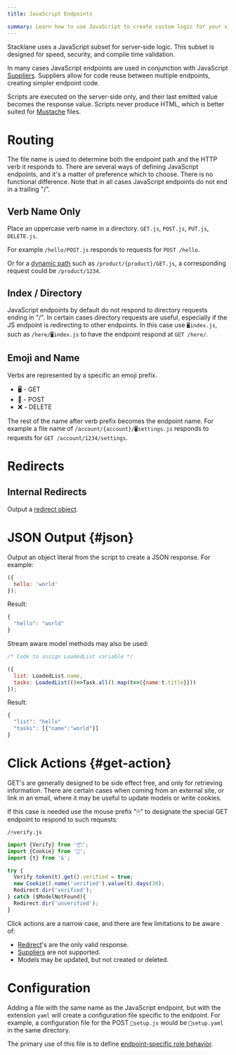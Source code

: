 ```yaml
---
title: JavaScript Endpoints

summary: Learn how to use JavaScript to create custom logic for your views and endpoints.
---
```


Stacklane uses a JavaScript subset for server-side logic.
This subset is designed for speed, security, and compile time validation.

In many cases JavaScript endpoints are used in conjunction with JavaScript
[Suppliers](/🗄/Article/scripting/suppliers.md).
Suppliers allow for code reuse between multiple endpoints, creating simpler endpoint code.

Scripts are executed on the server-side only, and their last emitted value
becomes the response value. Scripts never produce HTML, which is better suited
for [Mustache](/🗄/Article/endpoints/mustache.md) files.

# Routing

The file name is used to determine both the endpoint path and the HTTP verb it responds to.
There are several ways of defining JavaScript endpoints, and it's a matter of preference
which to choose.  There is no functional difference.
Note that in all cases JavaScript endpoints do not end in a trailing "/".

## Verb Name Only

Place an uppercase verb name in a directory.
`GET.js`, `POST.js`, `PUT.js`, `DELETE.js`.

For example `/hello/POST.js` responds to requests for `POST /hello`.

Or for a [dynamic path](/🗄/Article/endpoints/dynamic.md) such as `/product/{product}/GET.js`,
a corresponding request could be `/product/1234`.

## Index / Directory

JavaScript endpoints by default do not respond to directory requests ending in "/".
In certain cases directory requests are useful,
especially if the JS endpoint is redirecting to other endpoints.
In this case use `🖥index.js`, such as `/here/🖥index.js`
to have the endpoint respond at `GET /here/`.

## Emoji and Name

Verbs are represented by a specific an emoji prefix.

- 🖥 - GET
- 📮 - POST
- ❌ - DELETE

The rest of the name after verb prefix becomes the endpoint name.
For example a file name of
`/account/{account}/🖥settings.js`
responds to requests for `GET /account/1234/settings`.

# Redirects

## Internal Redirects

Output a [redirect object](/🗄/Article/scripting/helpers.md#redirect).
    
# JSON Output {#json}

Output an object literal from the script to create a JSON response.  For example:

```javascript
({
  hello: 'world'
});
```

Result:

```javascript
{
  "hello": "world"
}
```

Stream aware model methods may also be used:

```javascript
/* Code to assign LoadedList variable */

({
  list: LoadedList.name,
  tasks: LoadedList(()=>Task.all().map(t=>({name:t.title}}))
});
```

Result:

```javascript
{
  "list": "hello"
  "tasks": [{"name":"world"}]
}
```

# Click Actions {#get-action}

GET's are generally designed to be side effect free, and only for retrieving information.
There are certain cases when coming from an external site, or link in an email,
where it may be useful to update models or write cookies.

If this case is needed use the mouse prefix "🖱" to designate the special GET endpoint to respond to such requests:

```file-name
/🖱verify.js
```
```javascript
import {Verify} from '📦';
import {Cookie} from '🍪';
import {t} from '&';

try {
  Verify.token(t).get().verified = true;
  new Cookie().name('verified').value(t).days(30);
  Redirect.dir('verified');
} catch ($ModelNotFound){
  Redirect.dir('unverified');
}
```

Click actions are a narrow case, and there are few limitations to be aware of:

- [Redirect](/🗄/Article/scripting/helpers.md#redirect)'s are the only valid response.
- [Suppliers](/🗄/Article/scripting/suppliers.md) are not supported.
- Models may be updated, but not created or deleted.

# Configuration

Adding a file with the same name as the JavaScript endpoint, but with 
the extension `yaml` will create a configuration file specific to the endpoint.
For example, a configuration file for the POST `📮setup.js` would be `📮setup.yaml` in the same directory.

The primary use of this file is to define 
[endpoint-specific role behavior](/🗄/Article/users/roles.md#endpoint).